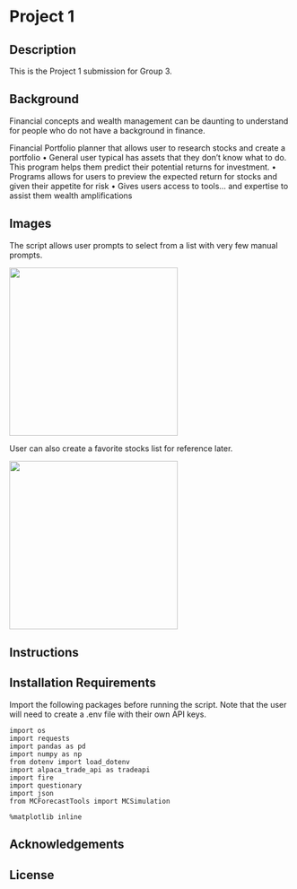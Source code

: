 # Project 1


## Description
This is the Project 1 submission for Group 3.

## Background
Financial concepts and wealth management can be daunting to understand for people who do not have a background in finance.

Financial Portfolio planner that allows user to research stocks and create  a portfolio
• General user typical has assets that they don’t know what to do. This program helps them predict their potential returns for investment.
• Programs allows for users to preview the expected return for stocks and given their appetite for risk
• Gives users access to tools… and expertise to assist them wealth amplifications

## Images
The script allows user prompts to select from a list with very few manual prompts.

<img src = "https://github.com/VadimYermak/Project-1/blob/main/Images/Stocks%20List.png" width="300">

User can also create a favorite stocks list for reference later.

<img src = "https://github.com/VadimYermak/Project-1/blob/main/Images/Favorites%20List.png" width="300">

## Instructions


## Installation Requirements
Import the following packages before running the script. Note that the user will need to create a .env file with their own API keys.
```
import os
import requests
import pandas as pd
import numpy as np
from dotenv import load_dotenv
import alpaca_trade_api as tradeapi
import fire
import questionary
import json
from MCForecastTools import MCSimulation

%matplotlib inline
```
## Acknowledgements

## License
